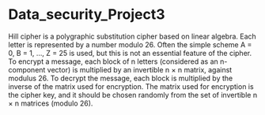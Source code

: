 # Data_security_Project3
Hill cipher is a polygraphic substitution cipher based on linear algebra.
Each letter is represented by a number modulo 26. Often the simple scheme A = 0, B = 1, …, Z = 25 is used, 
but this is not an essential feature of the cipher. To encrypt a message, each block of n letters (considered as an n-component vector) is multiplied by an invertible n × n matrix, against modulus 26.
To decrypt the message, each block is multiplied by the inverse of the matrix used for encryption.
The matrix used for encryption is the cipher key, and it should be chosen randomly from the set of invertible n × n matrices (modulo 26).
